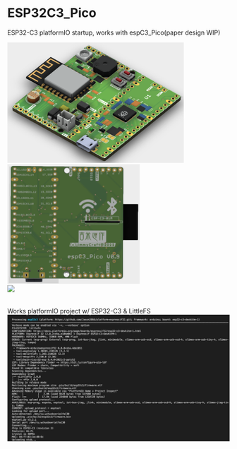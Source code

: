 # ESP32C3_Pico
 
 ESP32-C3 platformIO startup, works with espC3_Pico(paper design WIP) <br>

<img src= "hardware/espC3_Pico_Top.png" width=400><img src= "hardware/espC3_Pico_Bottom.png" width=300>
<br>
<img src= "pic/espC3_Pico_0310.gif">
<br>
<br>

Works platformIO project w/ ESP32-C3 & LittleFS
<img src= "pic/ESP32C3.png">
 
